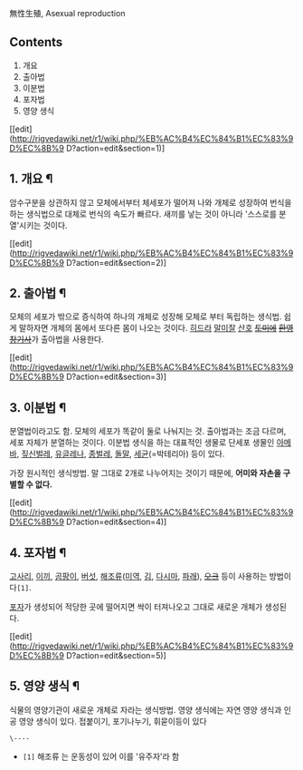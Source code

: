 無性生殖, Asexual reproduction

## Contents

    

1. 개요 
2. 출아법 
3. 이분법 
4. 포자법 
5. 영양 생식 

[[edit](http://rigvedawiki.net/r1/wiki.php/%EB%AC%B4%EC%84%B1%EC%83%9D%EC%8B%9
D?action=edit&section=1)]

## 1. 개요 ¶

암수구분을 상관하지 않고 모체에서부터 체세포가 떨어져 나와 개체로 성장하여 번식을 하는 생식법으로 대체로 번식의 속도가 빠르다. 새끼를 낳는
것이 아니라 '스스로를 분열'시키는 것이다.

  

[[edit](http://rigvedawiki.net/r1/wiki.php/%EB%AC%B4%EC%84%B1%EC%83%9D%EC%8B%9
D?action=edit&section=2)]

## 2. 출아법 ¶

모체의 세포가 밖으로 증식하여 하나의 개체로 성장해 모체로 부터 독립하는 생식법. 쉽게 말하자면 개체의 몸에서 또다른 몸이 나오는 것이다.
[히드라](%ED%9E%88%EB%93%9C%EB%9D%BC.md)
[말미잘](%EB%A7%90%EB%AF%B8%EC%9E%98.md) [산호](%EC%82%B0%ED%98%B8.md)
<del>[토미에](%ED%86%A0%EB%AF%B8%EC%97%90.md)</del> <del>[환영창기사](%ED%99%98%EC%98%81%20%EC%B0%BD%EA%B8%B0%EC%82%AC.md)</del>가 출아법을 사용한다.

  

[[edit](http://rigvedawiki.net/r1/wiki.php/%EB%AC%B4%EC%84%B1%EC%83%9D%EC%8B%9
D?action=edit&section=3)]

## 3. 이분법 ¶

분열법이라고도 함. 모체의 세포가 똑같이 둘로 나눠지는 것. 출아법과는 조금 다르며, 세포 자체가 분열하는 것이다. 이분법 생식을 하는
대표적인 생물로 단세포 생물인 [아메바](%EC%95%84%EB%A9%94%EB%B0%94.md),
[짚신벌레](%EC%A7%9A%EC%8B%A0%EB%B2%8C%EB%A0%88.md),
[유글레나](%EC%9C%A0%EA%B8%80%EB%A0%88%EB%82%98.md),
[종벌레](%EC%A2%85%EB%B2%8C%EB%A0%88.md), [돌말](%EB%8F%8C%EB%A7%90.md),
[세균](%EC%84%B8%EA%B7%A0.md)(=박테리아) 등이 있다.

  

가장 원시적인 생식방법. 말 그대로 2개로 나누어지는 것이기 때문에, **어미와 자손을 구별할 수 없다.**

  

[[edit](http://rigvedawiki.net/r1/wiki.php/%EB%AC%B4%EC%84%B1%EC%83%9D%EC%8B%9
D?action=edit&section=4)]

## 4. 포자법 ¶

[고사리](%EA%B3%A0%EC%82%AC%EB%A6%AC.md), [이끼](%EC%9D%B4%EB%81%BC.md),
[곰팡이](%EA%B3%B0%ED%8C%A1%EC%9D%B4.md), [버섯](%EB%B2%84%EC%84%AF.md),
[해조류](%ED%95%B4%EC%A1%B0%EB%A5%98.md)([미역](%EB%AF%B8%EC%97%AD.md),
[김](%EA%B9%80.md), [다시마](%EB%8B%A4%EC%8B%9C%EB%A7%88.md),
[파래](%ED%8C%8C%EB%9E%98.md)),
<del>[오크](%EC%98%A4%ED%81%AC%28Warhammer%2040%2C000%29.md)</del> 등이 사용하는
방법이다`[1]`.

  

[포자](%ED%8F%AC%EC%9E%90.md)가 생성되어 적당한 곳에 떨어지면 싹이 터져나오고 그대로 새로운 개체가 생성된다.

  

[[edit](http://rigvedawiki.net/r1/wiki.php/%EB%AC%B4%EC%84%B1%EC%83%9D%EC%8B%9
D?action=edit&section=5)]

## 5. 영양 생식 ¶

식물의 영양기관이 새로운 개체로 자라는 생식방법. 영양 생식에는 자연 영양 생식과 인공 영양 생식이 있다. 접붙이기, 포기나누기, 휘묻이등이
있다

  

`\----`

  * `[1]` 해조류 는 운동성이 있어 이를 '유주자'라 함

